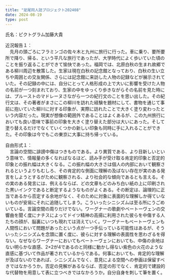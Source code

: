 ```yaml
---
title: "足尾同人誌プロジェクト202408"
date: 2024-08-19
type: post
---
```

氏名：ピクトグラム加藤大貴

近況報告１：<br>
　先月の頭ごろにフラミンゴの佐々木と九州に旅行に行った。車に乗り、要所要所で降り、帰る、という平凡な旅行であったが、大学時代によく歩いていた頃のことを振り返ることができて愉快であった。福岡では、北原白秋の生まれ故郷である柳川周辺を散策した。生家は現在白秋の記念館となっており、白秋の生い立ちや周囲との交友関係、さらには記念館に来訪した人物の記録などが展示されていた。その記録の中には、自分にとって人格形成の上で大いに影響を受けた人物の名前が一つ刻まれており、生家の中をゆっくり歩きながらその名前を見た時には、プルーストのマドレーヌさながら一つの紀行文のことを思い出した。その紀行文は、その著者がまさにこの柳川を訪れた経験を題材にして、書物を通じて事前に抱いていた柳川に対する印象が、実際に訪れたことで大きく塗り変わったという内容だった。現実が想像の範囲外であることはよくあるが、この九州旅行においても良い意味で事前の印象を大きく塗り替えた部分は大いにあった。そして塗り替えるだけでなくていくつかの新しい印象も同時に手に入れることができた。その印象は今でもこの東京に大事に持ち帰っている。

自由形式１：<br>
　言論の空間に誹謗中傷はつきものである。より異質である、より目新しいという意味で、情報量の多くなればなるほど、読み手が受け取る肯定的印象と否定的印象との振れ幅は大きくなる。この振れ幅の大きさは個人の内部において観察されるというよりもむしろ、その肯定的な側面に理解の及ばない存在が実のある発言をしようとするがために観察される、より社会的な傾向であるとも言える。その実のある発言には、例えるならば、どの文章もどのみち白い紙の上に印刷された黒いインクであると断定するようなものがよくある。その断定は、論理的に正当であるから否定する余地がなく、そのために対象に表面的な理解しか得ていないものが安易にそれに追随してしまう。こういったシニシズムは至る所にうごめいている。言論空間の周りだけでない。ワーグナーの歌劇やベートーヴェンの交響曲を聞く度にナチスによってドイツ精神の高揚に利用された彼らを中傷する人たちの顔が、脳裏にいつも現れては消えていく。ワーグナーもベートーヴェンも人間性において問題があったという点が一つ手伝っている可能性はあるが、そういったシニシズムを念頭に置く度に、彼らに対する理解の表面性を思わざるを得ない。なぜならワーグナーにおいてもベートーヴェンにおいても、中傷の余地はない明らかな直感、2×2が4であるのと同様に動かし得ない紫色の火花のような直感に基づいて作品が著されているからである。何事においても、肯定的な理解が及ばないのであれば、シニシズムでなく、意見による空間への参画は保留すべきではなかろうか。否定の見解があるならば、否定の形でなく、肯定的で建設的な代替物を用意して表に立つべきではなかろうか。自分自身を刺して筆を置く。









